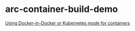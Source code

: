 # arc-container-build-demo
[Using Docker-in-Docker or Kubernetes mode for containers](https://docs.github.com/en/actions/tutorials/use-actions-runner-controller/deploy-runner-scale-sets#using-docker-in-docker-or-kubernetes-mode-for-containers)